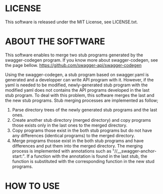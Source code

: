 
# LICENSE
This software is released under the MIT License, see LICENSE.txt.

# ABOUT THE SOFTWARE
This software enables to merge two stub programs generated by the swagger-codegen program.
If you know more about swagger-codegen, see the page bellow.
https://github.com/swagger-api/swagger-codegen

Using the swagger-codegen, a stub program based on swagger.yaml is generated and a developper can write API program with it.
However, if the yaml is needed to be modified, newly-generated stub program with the modified yaml does not contains the API programs developed in the last stub program.
To deal with this problem, this software merges the last and the new stub programs.
Stub merging processes are implemented as follow;
1. Parse directory trees of the newly generated stub programs and the last ones.
2. Create another stub directory (merged directory) and copy programs those exists only in the last ones to the merged directory.
3. Copy programs those exist in the both stub programs but do not have any differences (identical programs) to the merged directory.
4. Merge programs thosse exist in the both stub programs and have differences and put them into the merged directory.
   The merging process is implemented with annotations such as "//__swagger-anchor-start:".
   If a function with the annotation is found in the last stub, the function is substituted with the corresponding function in the new stud programs.

# HOW TO USE




